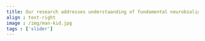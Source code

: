 ```yaml
---
title: Our research addresses understaanding of fundamental neurobioligical processes involved in human perception,cognition, development and aging
align : text-right
image : /img/man-kid.jpg
tags : ['slider']
---
```

